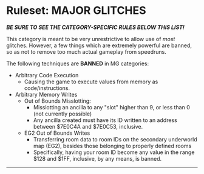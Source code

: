 # Ruleset: MAJOR GLITCHES

**_BE SURE TO SEE THE CATEGORY-SPECIFIC RULES BELOW THIS LIST!_**

This category is meant to be very unrestrictive to allow use of _most_ glitches. However, a few things which are extremely powerful are banned, so as not to remove too much actual gameplay from speedruns.

The following techniques are **BANNED** in MG categories:

- Arbitrary Code Execution
  - Causing the game to execute values from memory as code/instructions.
- Arbitrary Memory Writes
  - Out of Bounds Misslotting:
    - Misslotting an ancilla to any "slot" higher than 9, or less than 0 (not currently possible)
    - Any ancilla created must have its ID written to an address between $7E0C4A and $7E0C53, inclusive.
  - EG2 Out of Bounds Writes
    - Transferring room data to room IDs on the secondary underworld map (EG2), besides those belonging to properly defined rooms
    - Specifically, having your room ID become any value in the range $128 and $1FF, inclusive, by any means, is banned.

---
